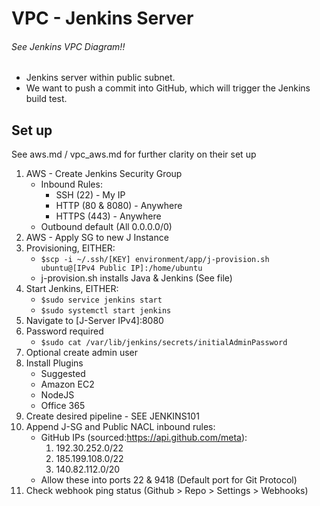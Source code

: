 # VPC - Jenkins Server

###### See Jenkins VPC Diagram!!

- Jenkins server within public subnet.
- We want to push a commit into GitHub, which will trigger the Jenkins build test.


## Set up

See aws.md / vpc_aws.md for further clarity on their set up


1) AWS - Create Jenkins Security Group
	- Inbound Rules:
		- SSH (22) - My IP
		- HTTP (80 & 8080) - Anywhere
		- HTTPS (443) - Anywhere
	- Outbound default (All 0.0.0.0/0)
2) AWS - Apply SG to new J Instance
3) Provisioning, EITHER:
	- `$scp -i ~/.ssh/[KEY] environment/app/j-provision.sh ubuntu@[IPv4 Public IP]:/home/ubuntu`
	- j-provision.sh installs Java & Jenkins (See file)
4) Start Jenkins, EITHER:
	- `$sudo service jenkins start`
	- `$sudo systemctl start jenkins`
5) Navigate to [J-Server IPv4]:8080
6) Password required
	- `$sudo cat /var/lib/jenkins/secrets/initialAdminPassword`
7) Optional create admin user
8) Install Plugins
	- Suggested
	- Amazon EC2
	- NodeJS
	- Office 365
9) Create desired pipeline - SEE JENKINS101
10) Append J-SG and Public NACL inbound rules:
	- GitHub IPs (sourced:https://api.github.com/meta):		
		1) 192.30.252.0/22
    	2) 185.199.108.0/22
    	3) 140.82.112.0/20
    - Allow these into ports 22 & 9418 (Default port for Git Protocol)
11) Check webhook ping status (Github > Repo > Settings > Webhooks)